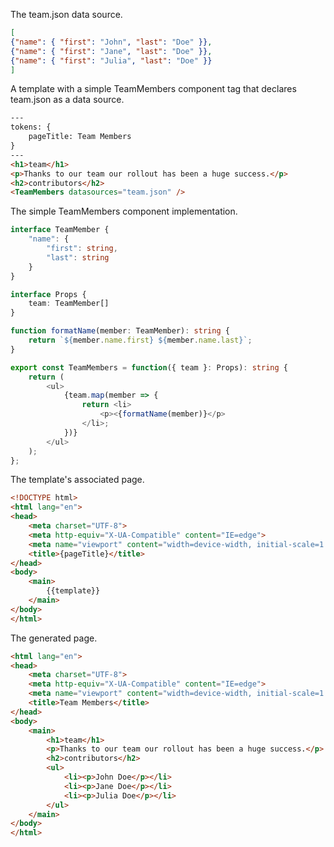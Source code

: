 The team.json data source.

```json
[
{"name": { "first": "John", "last": "Doe" }},
{"name": { "first": "Jane", "last": "Doe" }},
{"name": { "first": "Julia", "last": "Doe" }}
]
```

A template with a simple TeamMembers component tag that declares team.json as a data source.

```html
---
tokens: {
    pageTitle: Team Members
}
---
<h1>team</h1>
<p>Thanks to our team our rollout has been a huge success.</p>
<h2>contributors</h2>
<TeamMembers datasources="team.json" />
```

The simple TeamMembers component implementation.

```typescript
interface TeamMember {
    "name": {
        "first": string,
        "last": string
    }
}

interface Props {
    team: TeamMember[]
}

function formatName(member: TeamMember): string {
    return `${member.name.first} ${member.name.last}`;
}

export const TeamMembers = function({ team }: Props): string {
    return (
        <ul>
            {team.map(member => {
                return <li>
                    <p><{formatName(member)}</p>
                </li>;
            })}
        </ul>
    );
};
```

The template's associated page.

```html
<!DOCTYPE html>
<html lang="en">
<head>
    <meta charset="UTF-8">
    <meta http-equiv="X-UA-Compatible" content="IE=edge">
    <meta name="viewport" content="width=device-width, initial-scale=1.0">
    <title>{pageTitle}</title>
</head>
<body>
    <main>
        {{template}}
    </main>
</body>
</html>
```

The generated page.

```html
<html lang="en">
<head>
    <meta charset="UTF-8">
    <meta http-equiv="X-UA-Compatible" content="IE=edge">
    <meta name="viewport" content="width=device-width, initial-scale=1.0">
    <title>Team Members</title>
</head>
<body>
    <main>
        <h1>team</h1>
        <p>Thanks to our team our rollout has been a huge success.</p>
        <h2>contributors</h2>
        <ul>
            <li><p>John Doe</p></li>
            <li><p>Jane Doe</p></li>
            <li><p>Julia Doe</p></li>
        </ul>
    </main>
</body>
</html>
```
